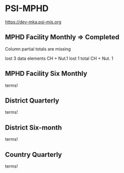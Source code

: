 # PSI-MPHD
https://dev-mka.psi-mis.org
## MPHD Facility Monthly => Completed
Column partial totals are missing

lost 3 data elements CH + Nut.1
lost 1 total CH + Nut. 1

## MPHD Facility Six Monthly

terms!

## District Quarterly
terms!

## District Six-month

terms!

## Country Quarterly

terms!